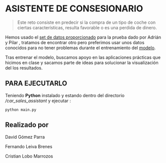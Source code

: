 # ASISTENTE DE CONSESIONARIO

> Este reto consiste en predecir si la compra de un tipo de coche con ciertas características, resulta favorable o es una perdida de dinero.

Hemos usado el [set de datos proporcionado](https://github.com/fpvideojuegos/machinelearning_accenture/blob/master/car_sales_assistant/Dataset/car.data) para la prueba dado por Adrián y Pilar , tratamos de encontrar otro pero preferimos usar unos datos conocidos para no tener problemas durante el entrenamiento del [modelo](https://github.com/fpvideojuegos/machinelearning_accenture/blob/master/car_sales_assistant/svc_concessionaire_assistant_model.sav).

Tras entrenar el modelo, buscamos apoyo en las aplicaciones prácticas que hicimos en clase y sacamos parte de ideas para solucionar la visualización del los resultados.

## PARA EJECUTARLO

Teniendo **Python** instalado y estando dentro del directorio _/car_sales_assistant_ y ejecutar :

`python main.py`

## Realizado por

David Gómez Parra

Fernando Leiva Brenes

Cristian Lobo Marrozos
